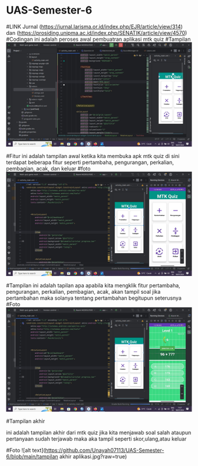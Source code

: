 # UAS-Semester-6
#LINK Jurnal
(https://jurnal.larisma.or.id/index.php/EJR/article/view/314) dan (https://prosiding.unipma.ac.id/index.php/SENATIK/article/view/4570)
#Codingan
ini adalah peroses awal pembuatran aplikasi mtk quiz 
#Tampilan
![alt text](https://github.com/Unayah07113/UAS-Semester-6/blob/main/tampilan%20%20coding.jpg?raw=true)

#Fitur
ini adalah tampilan awal ketika kita membuka apk mtk quiz di sini terdapat beberapa fitur seperti pertambaha, pengurangan, perkalian, pembagian, acak, dan keluar
#foto
![alt text](https://github.com/Unayah07113/UAS-Semester-6/blob/main/tampilan%20pertama.jpg?raw=true)

#Tampilan
ini adalah tapilan apa apabila kita mengklik fitur pertambaha, pengurangan, perkalian, pembagian, acak, akan tampil soal jika pertambahan maka solanya tentang pertambahan begitupun seterusnya
#Foto
![alt text](https://github.com/Unayah07113/UAS-Semester-6/blob/main/tampilan%20soal.jpg?raw=true)

#Tampilan akhir

ini adalah tampilan akhir dari mtk quiz jika kita menjawab soal salah ataupun pertanyaan sudah terjawab maka aka tampil seperti skor,ulang,atau keluar

#Foto
![alt text](https://github.com/Unayah07113/UAS-Semester-6/blob/main/tampilan akhir aplikasi.jpg?raw=true)







